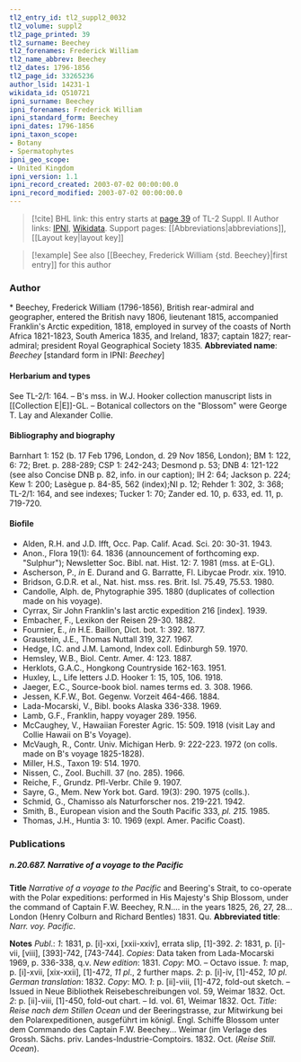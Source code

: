 ```yaml
---
tl2_entry_id: tl2_suppl2_0032
tl2_volume: suppl2
tl2_page_printed: 39
tl2_surname: Beechey
tl2_forenames: Frederick William
tl2_name_abbrev: Beechey
tl2_dates: 1796-1856
tl2_page_id: 33265236
author_lsid: 14231-1
wikidata_id: Q510721
ipni_surname: Beechey
ipni_forenames: Frederick William
ipni_standard_form: Beechey
ipni_dates: 1796-1856
ipni_taxon_scope: 
- Botany
- Spermatophytes
ipni_geo_scope: 
- United Kingdom
ipni_version: 1.1
ipni_record_created: 2003-07-02 00:00:00.0
ipni_record_modified: 2003-07-02 00:00:00.0
---
```


> [!cite] BHL link: this entry starts at [page 39](https://www.biodiversitylibrary.org/page/33265236) of TL-2 Suppl. II
> Author links: [IPNI](https://www.ipni.org/a/14231-1), [Wikidata](https://www.wikidata.org/wiki/Q510721). Support pages: [[Abbreviations|abbreviations]], [[Layout key|layout key]]

> [!example] See also [[Beechey, Frederick William {std. Beechey}|first entry]] for this author

### Author

\* Beechey, Frederick William (1796-1856), British rear-admiral and geographer, entered the British navy 1806, lieutenant 1815, accompanied Franklin's Arctic expedition, 1818, employed in survey of the coasts of North Africa 1821-1823, South America 1835, and Ireland, 1837; captain 1827; rear-admiral; president Royal Geographical Society 1835. 
**Abbreviated name**: *Beechey* \[standard form in IPNI: *Beechey*\]

#### Herbarium and types

See TL-2/1: 164. – B's mss. in W.J. Hooker collection manuscript lists in [[Collection E|E]]-GL. – Botanical collectors on the "Blossom" were George T. Lay and Alexander Collie.

#### Bibliography and biography

Barnhart 1: 152 (b. 17 Feb 1796, London, d. 29 Nov 1856, London); BM 1: 122, 6: 72; Bret. p. 288-289; CSP 1: 242-243; Desmond p. 53; DNB 4: 121-122 (see also Concise DNB p. 82, info. in our caption); IH 2: 64; Jackson p. 224; Kew 1: 200; Lasègue p. 84-85, 562 (index);NI p. 12; Rehder 1: 302, 3: 368; TL-2/1: 164, and see indexes; Tucker 1: 70; Zander ed. 10, p. 633, ed. 11, p. 719-720.

#### Biofile

- Alden, R.H. and J.D. Ifft, Occ. Pap. Calif. Acad. Sci. 20: 30-31. 1943.
- Anon., Flora 19(1): 64. 1836 (announcement of forthcoming exp. "Sulphur"); Newsletter Soc. Bibl. nat. Hist. 12: 7. 1981 (mss. at E-GL).
- Ascherson, P., *in* E. Durand and G. Barratte, Fl. Libycae Prodr. xix. 1910.
- Bridson, G.D.R. et al., Nat. hist. mss. res. Brit. Isl. 75.49, 75.53. 1980.
- Candolle, Alph. de, Phytographie 395. 1880 (duplicates of collection made on his voyage).
- Cyrrax, Sir John Franklin's last arctic expedition 216 \[index\]. 1939.
- Embacher, F., Lexikon der Reisen 29-30. 1882.
- Fournier, E., *in* H.E. Baillon, Dict. bot. 1: 392. 1877.
- Graustein, J.E., Thomas Nuttall 319, 327. 1967.
- Hedge, I.C. and J.M. Lamond, Index coll. Edinburgh 59. 1970.
- Hemsley, W.B., Biol. Centr. Amer. 4: 123. 1887.
- Herklots, G.A.C., Hongkong Countryside 162-163. 1951.
- Huxley, L., Life letters J.D. Hooker 1: 15, 105, 106. 1918.
- Jaeger, E.C., Source-book biol. names terms ed. 3. 308. 1966.
- Jessen, K.F.W., Bot. Gegenw. Vorzeit 464-466. 1884.
- Lada-Mocarski, V., Bibl. books Alaska 336-338. 1969.
- Lamb, G.F., Franklin, happy voyager 289. 1956.
- McCaughey, V., Hawaiian Forester Agric. 15: 509. 1918 (visit Lay and Collie Hawaii on B's Voyage).
- McVaugh, R., Contr. Univ. Michigan Herb. 9: 222-223. 1972 (on colls. made on B's voyage 1825-1828).
- Miller, H.S., Taxon 19: 514. 1970.
- Nissen, C., Zool. Buchill. 37 (no. 285). 1966.
- Reiche, F., Grundz. Pfl-Verbr. Chile 9. 1907.
- Sayre, G., Mem. New York bot. Gard. 19(3): 290. 1975 (colls.).
- Schmid, G., Chamisso als Naturforscher nos. 219-221. 1942.
- Smith, B., European vision and the South Pacific 333, *pl. 215.* 1985.
- Thomas, J.H., Huntia 3: 10. 1969 (expl. Amer. Pacific Coast).

### Publications

##### n.20.687. Narrative of a voyage to the Pacific

**Title**
*Narrative of a voyage to the Pacific* and Beering's Strait, to co-operate with the Polar expeditions: performed in His Majesty's Ship Blossom, under the command of Captain F.W. Beechey, R.N.... in the years 1825, 26, 27, 28... London (Henry Colburn and Richard Bentles) 1831. Qu.
**Abbreviated title**: *Narr. voy. Pacific*.

**Notes**
*Publ*.: *1*: 1831, p. \[i\]-xxi, \[xxii-xxiv\], errata slip, \[1\]-392.
*2*: 1831, p. \[i\]-vii, \[viii\], \[393\]-742, \[743-744\].
*Copies*: Data taken from Lada-Mocarski 1969, p. 336-338, q.v.
*New edition*: 1831. *Copy*: MO. – Octavo issue.
*1*: map, p. \[i\]-xvii, \[xix-xxii\], \[1\]-472, *11 pl*., 2 further maps.
*2*: p. \[i\]-iv, \[1\]-452, *10 pl.
German translation*: 1832. *Copy*: MO.
*1*: p. \[ii\]-viii, \[1\]-472, fold-out sketch. – Issued in Neue Bibliothek Reisebeschreibungen vol. 59, Weimar 1832. Oct.
*2*: p. \[ii\]-viii, \[1\]-450, fold-out chart. – Id. vol. 61, Weimar 1832. Oct.
*Title*: *Reise nach dem Stillen Ocean* und der Beeringstrasse, zur Mitwirkung bei den Polarexpeditionen, ausgeführt im königl. Engl. Schiffe Blossom unter dem Commando des Captain F.W. Beechey... Weimar (im Verlage des Grossh. Sächs. priv. Landes-Industrie-Comptoirs. 1832. Oct. (*Reise Still. Ocean*).

